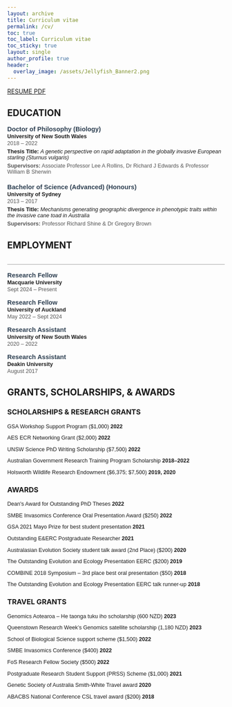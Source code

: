 ```yaml
---
layout: archive
title: Curriculum vitae
permalink: /cv/
toc: true
toc_label: Curriculum vitae
toc_sticky: true
layout: single
author_profile: true
header:
  overlay_image: /assets/Jellyfish_Banner2.png
---
```


<a href="/assets/20250811_CVKStuart.pdf" class="btn btn--info">RESUME PDF</a>




## EDUCATION

<section style="font-size: 0.9em; max-width: 800px; margin: auto; font-family: Arial, sans-serif;">
  <div style="margin-bottom: 20px;">
    <h3 style="margin: 0; color: #2c3e50;">Doctor of Philosophy (Biology)</h3>
    <p style="margin: 2px 0; font-weight: bold;">University of New South Wales</p>
    <p style="margin: 2px 0; color: #555;">2018 – 2022</p>
    <p style="margin: 5px 0;"><strong>Thesis Title:</strong> <em>A genetic perspective on rapid adaptation in the globally invasive European starling (<i>Sturnus vulgaris</i>)</em></p>
    <p style="margin: 2px 0; color: #555;"><strong>Supervisors:</strong> Associate Professor Lee A Rollins, Dr Richard J Edwards & Professor William B Sherwin</p>
  </div>

  <div>
    <h3 style="margin: 0; color: #2c3e50;">Bachelor of Science (Advanced) (Honours)</h3>
    <p style="margin: 2px 0; font-weight: bold;">University of Sydney</p>
    <p style="margin: 2px 0; color: #555;">2013 – 2017</p>
    <p style="margin: 5px 0;"><strong>Thesis Title:</strong> <em>Mechanisms generating geographic divergence in phenotypic traits within the invasive cane toad in Australia</em></p>
    <p style="margin: 2px 0; color: #555;"><strong>Supervisors:</strong> Professor Richard Shine & Dr Gregory Brown</p>
  </div>
</section>

## EMPLOYMENT

<section style="font-size: 0.9em; max-width: 800px; margin: auto; font-family: Arial, sans-serif;">
  <h2 style="border-bottom: 2px solid #ccc; padding-bottom: 5px; color: #333;"></h2>

  <div style="margin-bottom: 15px;">
    <h3 style="margin: 0; color: #2c3e50;">Research Fellow</h3>
    <p style="margin: 2px 0; font-weight: bold;">Macquarie University</p>
    <p style="margin: 2px 0; color: #555;">Sept 2024 – Present</p>
  </div>

  <div style="margin-bottom: 15px;">
    <h3 style="margin: 0; color: #2c3e50;">Research Fellow</h3>
    <p style="margin: 2px 0; font-weight: bold;">University of Auckland</p>
    <p style="margin: 2px 0; color: #555;">May 2022 – Sept 2024</p>
  </div>

  <div style="margin-bottom: 15px;">
    <h3 style="margin: 0; color: #2c3e50;">Research Assistant</h3>
    <p style="margin: 2px 0; font-weight: bold;">University of New South Wales</p>
    <p style="margin: 2px 0; color: #555;">2020 – 2022</p>
  </div>

  <div>
    <h3 style="margin: 0; color: #2c3e50;">Research Assistant</h3>
    <p style="margin: 2px 0; font-weight: bold;">Deakin University</p>
    <p style="margin: 2px 0; color: #555;">August 2017</p>
  </div>
</section>

## GRANTS, SCHOLARSHIPS, & AWARDS

### SCHOLARSHIPS & RESEARCH GRANTS
<section style="font-size: 0.9em; max-width: 800px; font-family: Arial, sans-serif;">

  <p>GSA Workshop Support Program ($1,000) <strong>2022</strong></p>
  <p>AES ECR Networking Grant ($2,000) <strong>2022</strong></p>
  <p>UNSW Science PhD Writing Scholarship ($7,500) <strong>2022</strong></p>
  <p>Australian Government Research Training Program Scholarship <strong>2018–2022</strong></p>
  <p>Holsworth Wildlife Research Endowment ($6,375; $7,500) <strong>2019, 2020</strong></p>

</section>

### AWARDS
<section style="font-size: 0.9em; max-width: 800px; font-family: Arial, sans-serif;">

  <p>Dean's Award for Outstanding PhD Theses <strong>2022</strong></p>
  <p>SMBE Invasomics Conference Oral Presentation Award ($250) <strong>2022</strong></p>
  <p>GSA 2021 Mayo Prize for best student presentation <strong>2021</strong></p>
  <p>Outstanding E&amp;ERC Postgraduate Researcher <strong>2021</strong></p>
  <p>Australasian Evolution Society student talk award (2nd Place) ($200) <strong>2020</strong></p>
  <p>The Outstanding Evolution and Ecology Presentation EERC ($200) <strong>2019</strong></p>
  <p>COMBINE 2018 Symposium – 3rd place best oral presentation ($50) <strong>2018</strong></p>
  <p>The Outstanding Evolution and Ecology Presentation EERC talk runner-up <strong>2018</strong></p>

</section>

### TRAVEL GRANTS
<section style="font-size: 0.9em; max-width: 800px; font-family: Arial, sans-serif;">

  <p>Genomics Aotearoa – He taonga tuku iho scholarship (600 NZD) <strong>2023</strong></p>
  <p>Queenstown Research Week’s Genomics satellite scholarship (1,180 NZD) <strong>2023</strong></p>
  <p>School of Biological Science support scheme ($1,500) <strong>2022</strong></p>
  <p>SMBE Invasomics Conference ($400) <strong>2022</strong></p>
  <p>FoS Research Fellow Society ($500) <strong>2022</strong></p>
  <p>Postgraduate Research Student Support (PRSS) Scheme ($1,000) <strong>2021</strong></p>
  <p>Genetic Society of Australia Smith-White Travel award <strong>2020</strong></p>
  <p>ABACBS National Conference CSL travel award ($200) <strong>2018</strong></p>

</section>


